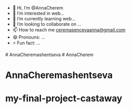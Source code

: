 - 👋 Hi, I’m @AnnaCherem
- 👀 I’m interested in web...
- 🌱 I’m currently learning web...
- 💞️ I’m looking to collaborate on ...
- 📫 How to reach me ceremasencevaanna@gmail.com
- 😄 Pronouns: ...
- ⚡ Fun fact: ...

<!---
AnnaCherem/AnnaCherem is a ✨ special ✨ repository because its `README.md` (this file) appears on your GitHub profile.
You can click the Preview link to take a look at your changes.
--->
#   A n n a C h e r e m a s h e n t s e v a 
 
 # AnnaCherem
# AnnaCheremashentseva
# my-final-project-castaway
